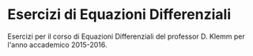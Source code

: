 # Esercizi di Equazioni Differenziali
Esercizi per il corso di Equazioni Differenziali del professor D. Klemm per l'anno accademico 2015-2016.
